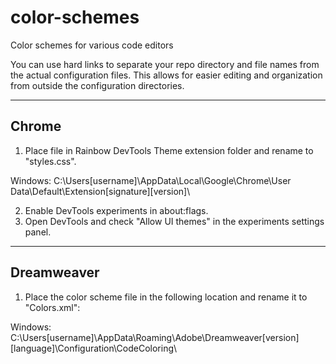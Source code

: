 color-schemes
=============

Color schemes for various code editors

You can use hard links to separate your repo directory and file names from the actual configuration files.
This allows for easier editing and organization from outside the configuration directories.

--------------------
Chrome
--------------------

1. Place file in Rainbow DevTools Theme extension folder and rename to "styles.css".

Windows: C:\\Users\[username]\AppData\Local\Google\Chrome\User Data\Default\Extension\[signature]\[version]\

2. Enable DevTools experiments in about:flags.
3. Open DevTools and check "Allow UI themes" in the experiments settings panel.

--------------------
Dreamweaver
--------------------

1. Place the color scheme file in the following location and rename it to "Colors.xml":

Windows: C:\\Users\[username]\AppData\Roaming\Adobe\Dreamweaver[version]\[language]\Configuration\CodeColoring\
